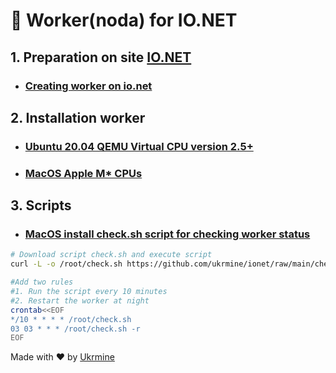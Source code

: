 # :checkered_flag: Worker(noda) for IO.NET 

## 1. Preparation on site <a href="https://cloud.io.net/worker/devices/" target="_blank">IO.NET</a>

* ### [Creating worker on io.net](Preparation_ionet_EN.md)

## 2. Installation worker
* ### [Ubuntu 20.04 QEMU Virtual CPU version 2.5+](Install_linux_EN.md)
* ### [MacOS Apple M* CPUs](Install_mac_EN.md)

## 3. Scripts
* ### [MacOS install check.sh script for checking worker status](check_mac_EN.md)

```Bash
# Download script check.sh and execute script
curl -L -o /root/check.sh https://github.com/ukrmine/ionet/raw/main/check.sh && /root/chmod +x check.sh && /root/check.sh

#Add two rules
#1. Run the script every 10 minutes
#2. Restart the worker at night
crontab<<EOF
*/10 * * * * /root/check.sh
03 03 * * * /root/check.sh -r
EOF
```

  
  Made with :heart: by <a href="https://github.com/ukrmine" target="_blank">Ukrmine</a>

